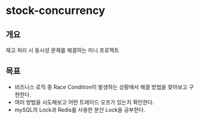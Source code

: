 # stock-concurrency

## 개요
재고 처리 시 동시성 문제를 해결하는 미니 프로젝트

## 목표
- 비즈니스 로직 중 Race Condition이 발생하는 상황에서 해결 방법을 찾아보고 구현한다.
- 여러 방법을 시도해보고 어떤 트레이드 오프가 있는지 확인한다.
- mySQL의 Lock과 Redis를 사용한 분산 Lock을 공부한다.


